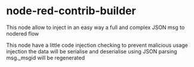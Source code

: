 # node-red-contrib-builder


This node allow to inject in an easy way a full and complex JSON msg to nodered flow


This node have a little code injection checking to prevent malicious usage injection
the data will be serialise and deserialise using JSON parsing 
msg._msgid will be regenerated

